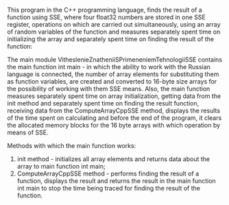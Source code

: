 ﻿This program in the C++ programming language, finds the result of a function using SSE,
where four float32 numbers are stored in one SSE register, operations on which are carried out simultaneously,
using an array of random variables of the function and measures separately spent time on initializing the array
and separately spent time on finding the result of the function:

The main module VitheslenieZnatheniiSPrimeneniemTehnologiiSSE contains the main function int main -
in which the ability to work with the Russian language is connected, the number of array elements for
substituting them as function variables, are created and converted to 16-byte size arrays for
the possibility of working with them SSE means. Also, the main function measures separately spent time on
array initialization, getting data from the init method and separately spent time on finding the result
function, receiving data from the ComputeArrayCppSSE method, displays the results of the time spent on calculating
and before the end of the program, it clears the allocated memory blocks for the 16 byte arrays with which
operation by means of SSE.

Methods with which the main function works:
1) init method - initializes all array elements and returns data about the array to
main function int main;
2) ComputeArrayCppSSE method - performs finding the result of a function, displays the result and returns
the result in the main function int main to stop the time being traced for finding the result of the function.